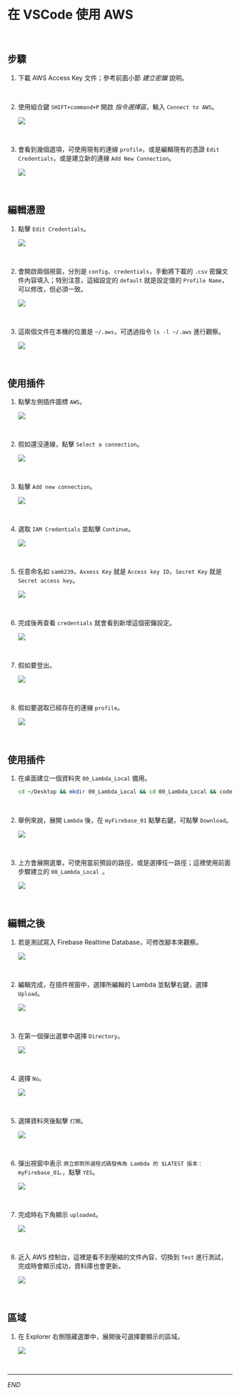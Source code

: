 # 在 VSCode 使用 AWS

<br>

## 步驟

1. 下載 AWS Access Key 文件；參考前面小節 _建立密鑰_ 說明。

<br>

2. 使用組合鍵 `SHIFT+command+P` 開啟 _指令選擇區_，輸入 `Connect to AWS`。

    ![](images/img_17.png)

<br>

3. 會看到幾個選項，可使用現有的連線 `profile`，或是編輯現有的憑證 `Edit Credentials`，或是建立新的連線 `Add New Connection`。

    ![](images/img_28.png)

<br>

## 編輯憑證

1. 點擊 `Edit Credentials`。

    ![](images/img_18.png)

<br>

2. 會開啟兩個視窗，分別是 `config`、`credentials`，手動將下載的 `.csv` 密鑰文件內容填入；特別注意，這組設定的 `default` 就是設定值的 `Profile Name`，可以修改，但必須一致。

    ![](images/img_19.png)

<br>

3. 這兩個文件在本機的位置是 `~/.aws`，可透過指令 `ls -l ~/.aws` 進行觀察。

    ![](images/img_29.png)

<br>

## 使用插件

1. 點擊左側插件圖標 `AWS`。

    ![](images/img_21.png)

<br>

2. 假如還沒連線，點擊 `Select a connection`。

    ![](images/img_20.png)

<br>

3. 點擊 `Add new connection`。

    ![](images/img_22.png)

<br>

4. 選取 `IAM Credentials` 並點擊 `Continue`。

    ![](images/img_23.png)

<br>

5. 任意命名如 `sam6239`，`Axxess Key` 就是 `Access key ID`，`Secret Key` 就是 `Secret access key`。

    ![](images/img_26.png)

<br>

6. 完成後再查看 `credentials` 就會看到新增這個密鑰設定。

    ![](images/img_24.png)

<br>

7. 假如要登出。

    ![](images/img_25.png)

<br>

8. 假如要選取已經存在的連線 `profile`。

    ![](images/img_27.png)

<br>

## 使用插件

1. 在桌面建立一個資料夾 `00_Lambda_Local` 備用。

    ```bash
    cd ~/Desktop && mkdir 00_Lambda_Local && cd 00_Lambda_Local && code .
    ```

<br>

2. 舉例來說，展開 `Lambda` 後，在 `myFirebase_01` 點擊右鍵，可點擊 `Download`。

    ![](images/img_30.png)

<br>

3. 上方會展開選單，可使用當前預設的路徑，或是選擇任一路徑；這裡使用前面步驟建立的 `00_Lambda_Local `。

    ![](images/img_31.png)

<br>

## 編輯之後

1. 若是測試寫入 Firebase Realtime Database，可修改腳本來觀察。

    ![](images/img_38.png)

<br>

2. 編輯完成，在插件視窗中，選擇所編輯的 Lambda 並點擊右鍵，選擇 `Upload`。

    ![](images/img_33.png)

<br>

3. 在第一個彈出選單中選擇 `Directory`。

    ![](images/img_34.png)

<br>

4. 選擇 `No`。

    ![](images/img_32.png)

<br>

5. 選擇資料夾後點擊 `打開`。

    ![](images/img_35.png)

<br>

6. 彈出視窗中表示 `將立即對所選程式碼發佈為 Lambda 的 $LATEST 版本：myFirebase_01。`，點擊 `YES`。

    ![](images/img_36.png)

<br>

7. 完成時右下角顯示 `uploaded`。

    ![](images/img_37.png)

<br>

8. 近入 AWS 控制台，這裡是看不到壓縮的文件內容，切換到 `Test` 進行測試，完成時會顯示成功，資料庫也會更新。

    ![](images/img_39.png)

<br>

## 區域

1. 在 Explorer 右側隱藏選單中，展開後可選擇要顯示的區域。

    ![](images/img_40.png)

<br>

___

_END_